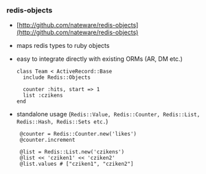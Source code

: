 ### redis-objects

  * [http://github.com/nateware/redis-objects](http://github.com/nateware/redis-objects)
  * maps redis types to ruby objects
  * easy to integrate directly with existing ORMs (AR, DM etc.)

        class Team < ActiveRecord::Base
          include Redis::Objects
          
          counter :hits, start => 1
          list :czikens
        end

  * standalone usage (`Redis::Value, Redis::Counter, Redis::List, Redis::Hash, Redis::Sets etc.`)

         @counter = Redis::Counter.new('likes')
         @counter.increment
  
         @list = Redis::List.new('czikens')
         @list << 'cziken1' << 'cziken2'
         @list.values # ["cziken1", "cziken2"]






